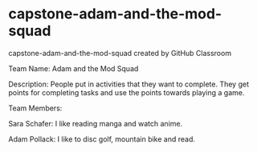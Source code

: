 # capstone-adam-and-the-mod-squad
capstone-adam-and-the-mod-squad created by GitHub Classroom

Team Name: Adam and the Mod Squad

Description: 
People put in activities that they want to complete. They get points for completing tasks and use the points towards playing a game.

Team Members:

Sara Schafer: I like reading manga and watch anime.

Adam Pollack: I like to disc golf, mountain bike and read.
